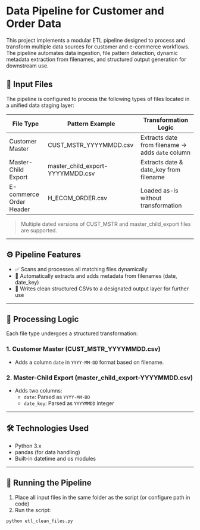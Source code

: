# Data Pipeline for Customer and Order Data

This project implements a modular ETL pipeline designed to process and transform multiple data sources for customer and e-commerce workflows. The pipeline automates data ingestion, file pattern detection, dynamic metadata extraction from filenames, and structured output generation for downstream use.

## 📁 Input Files

The pipeline is configured to process the following types of files located in a unified data staging layer:

| File Type               | Pattern Example                      | Transformation Logic                        |
|------------------------|---------------------------------------|---------------------------------------------|
| Customer Master         | CUST_MSTR_YYYYMMDD.csv                | Extracts date from filename → adds `date` column |
| Master-Child Export     | master_child_export-YYYYMMDD.csv      | Extracts date & date_key from filename      |
| E-commerce Order Header | H_ECOM_ORDER.csv                      | Loaded as-is without transformation         |

> Multiple dated versions of CUST_MSTR and master_child_export files are supported.

---

## ⚙️ Pipeline Features

- ✅ Scans and processes all matching files dynamically
- 📅 Automatically extracts and adds metadata from filenames (date, date_key)
- 📂 Writes clean structured CSVs to a designated output layer for further use

---

## 🔄 Processing Logic

Each file type undergoes a structured transformation:

### 1. Customer Master (CUST_MSTR_YYYYMMDD.csv)
- Adds a column `date` in `YYYY-MM-DD` format based on filename.

### 2. Master-Child Export (master_child_export-YYYYMMDD.csv)
- Adds two columns:
  - `date`: Parsed as `YYYY-MM-DD`
  - `date_key`: Parsed as `YYYYMMDD` integer

---

## 🛠️ Technologies Used

- Python 3.x
- pandas (for data handling)
- Built-in datetime and os modules

---

## 🚀 Running the Pipeline

1. Place all input files in the same folder as the script (or configure path in code)
2. Run the script:

```bash
python etl_clean_files.py
